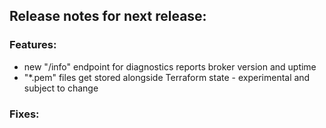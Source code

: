 ## Release notes for next release:

### Features:
- new "/info" endpoint for diagnostics reports broker version and uptime
- "*.pem" files get stored alongside Terraform state - experimental and subject to change

### Fixes:


